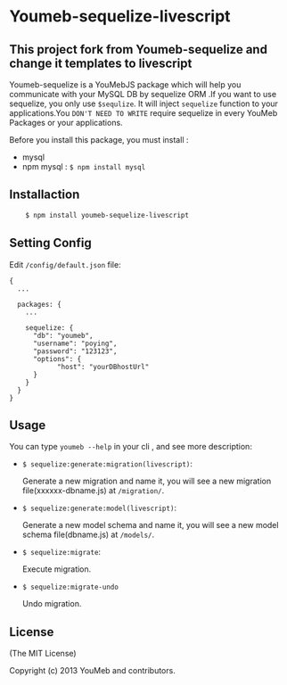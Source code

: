 Youmeb-sequelize-livescript 
================

## This project fork from Youmeb-sequelize and change it templates to livescript  
Youmeb-sequelize is a YouMebJS package which will help you communicate with your MySQL DB by sequelize ORM .If you want to use sequelize, you only use `$sequlize`. It will inject `sequelize` function to your applications.You `DON'T NEED TO WRITE` require sequelize in every YouMeb Packages or your applications.



Before you install this package, you must install :

* mysql 
* npm mysql : `$ npm install mysql`

## Installaction

```bash
    $ npm install youmeb-sequelize-livescript
```

## Setting Config

Edit `/config/default.json` file:

    {
      ...

      packages: {
        ...

        sequelize: {
          "db": "youmeb",
          "username": "poying",
          "password": "123123",
          "options": {
                "host": "yourDBhostUrl"
          }
        }
      }
    }

## Usage

You can type `youmeb --help` in your cli , and see more description:

* `$ sequelize:generate:migration(livescript)`:

    Generate a new migration and name it, you will see a new migration file(xxxxxx-dbname.js) at `/migration/`. 

* `$ sequelize:generate:model(livescript)`:

    Generate a new model schema and name it, you will see a new model schema file(dbname.js) at `/models/`.

* `$ sequelize:migrate`:

    Execute migration.

* `$ sequelize:migrate-undo`

    Undo migration.



## License

(The MIT License)

Copyright (c) 2013 YouMeb and contributors.

